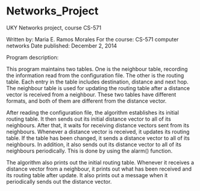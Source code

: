 # Networks_Project
UKY Networks project, course CS-571

Written by:     Maria E. Ramos Morales
For the course: CS-571 computer networks
Date published: December 2, 2014

Program description:

This program maintains two tables. One is the neighbour table, recording the information read from the
configuration file. The other is the routing table. Each entry in the table includes destination, distance and next hop.
The neighbour table is used for updating the routing table after a distance vector is received from a neighbour.
These two tables have different formats, and both of them are different from the distance vector.

After reading the configuration file, the algorithm establishes its initial routing table. It then sends out its initial
distance vector to all of its neighbours. After that, it waits for receiving distance vectors sent from its neighbours. 
Whenever a distance vector is received, it updates its routing table. If the table has been changed, it sends a distance 
vector to all of its neighbours. In addition, it also sends out its distance vector to all of its neighbours periodically. 
This is done by using the alarm() function.

The algorithm also prints out the initial routing table. Whenever it receives a distance vector from a neighbour, it
prints out what has been received and its routing table after update. It also prints out a message when it periodically 
sends out the distance vector. 
